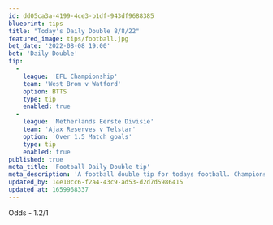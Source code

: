 ```yaml
---
id: dd05ca3a-4199-4ce3-b1df-943df9688385
blueprint: tips
title: "Today's Daily Double 8/8/22"
featured_image: tips/football.jpg
bet_date: '2022-08-08 19:00'
bet: 'Daily Double'
tip:
  -
    league: 'EFL Championship'
    team: 'West Brom v Watford'
    option: BTTS
    type: tip
    enabled: true
  -
    league: 'Netherlands Eerste Divisie'
    team: 'Ajax Reserves v Telstar'
    option: 'Over 1.5 Match goals'
    type: tip
    enabled: true
published: true
meta_title: 'Football Daily Double tip'
meta_description: 'A football double tip for todays football. Championship and Netherlands Eerste Divisie'
updated_by: 14e10cc6-f2a4-43c9-ad53-d2d7d5986415
updated_at: 1659968337
---
```

Odds - 1.2/1